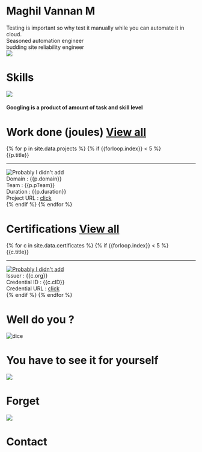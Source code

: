 <div class="flex-center">
  <!---<div class="center" style="width:350px;">
    <img class="dp" src="{{site.baseurl}}/images/harold.jpg">
    <div class="quote">
      <div>Developing webpages from scratch is fun</div>
      <div class="author"> ~ Maghil Vannan M</div>
    </div>
  </div> --->
  <div id='container'></div>
    <div class="intro">
      <div class="leftside block-head">
        <h1 class="heading">Maghil Vannan M</h1>
        <div class="para flex-column">
          <div>Testing is important so why test it manually while you can automate it in cloud.</div>
          <div>Seasoned automation engineer</div>
          <div>budding site reliability engineer</div>
        </div>
      </div>
      </div class="dp-parent">
        <img class="dp" src="{{site.baseurl}}/images/semiformal.jpg" >
      </div>
    </div>
    <div class="grand-parent">
      <h1 class="heading">Skills</h1>
      <div class ="parent-margin">
        <img class ="chart" src="{{site.baseurl}}/images/skillChart.png">
        <div class ="center-hor">
          <h4>Googling is a product of amount of task and skill level</h4>
        </div>
      </div>
    </div>
    <div class="grand-parent">
      <h1 class="heading">Work done (joules) 
        <a href="{{site.baseurl}}/projects" class="btn btn-github"><span class="icon"></span>View all</a> 
      </h1>
      <div class="parent">
        {% for p in site.data.projects %}
          {% if {{forloop.index}} < 5 %}  <!-- for loop starts from 1-->
            <div class="child">
              <div class="title">{{p.title}}</div>
              <hr class="seperator">
              <div><img class="project-img" src="{{site.baseurl}}/images/projects/{{p.pImg}}" alt="Probably I didn't add"></div>
              <div>Domain : {{p.domain}}</div>
              <div>Team : {{p.pTeam}}</div>   
              <div>Duration : {{p.duration}}</div>                 
              <div>Project URL : <a class="course" href="{{p.pURL}}">click</a></div>
            </div>
          {% endif %}
        {% endfor %}
      </div>
    </div>
    <div class="grand-parent">
      <h1 class="heading">Certifications  
        <a href="{{site.baseurl}}/certificates" class="btn btn-github"><span class="icon"></span>View all</a>
      </h1>
      <div class="parent">
        {% for c in site.data.certificates %}
          {% if {{forloop.index}} < 5 %}
            <div class="child">
              <div class="title">{{c.title}}</div>
              <hr class="seperator">
              <div>
                <a href="{{site.baseurl}}/images/certificates/{{c.cImg}}" >
                  <img class="certificate-img" src="{{site.baseurl}}/images/certificates/{{c.cImg}}" alt="Probably I didn't add">
                </a>
              </div>
              <div>Issuer : {{c.org}}</div>
              <div>Credential ID : {{c.cID}}</div>
              <div>Credential URL : <a class="course" href="{{c.cURL}}">click</a></div>
            </div>
          {% endif %}
        {% endfor %}
      </div>
    <div>
    <div class="grand-parent">
      <h1 class="heading">Well do you ?</h1>
      <div class="parent-margin">
        <div class="dice-child">
          <img onclick="thoughts()" class ="dice" src="{{site.baseurl}}/images/random1.png" alt="dice">
        </div>
        <div class ="random-post center-hor">
          <div id="idea"></div>
        </div>
      </div>
    </div>
    <div class="grand-parent">
      <h1 class="heading"> You have to see it for yourself </h1>
      <div class="parent-margin">      
        <div class="pill-child">
          <img onclick="forget()" class="pill" src="{{site.baseurl}}/images/blue.png"><h1 class="pill-text">Forget</h1>
        </div>
        <div class="pill-child">
          <img onclick="contact()" class="pill" src="{{site.baseurl}}/images/red.png"><h1 class="pill-text">Contact</h1>
        </div>
      </div>
    </div>
  </div>
</div>
